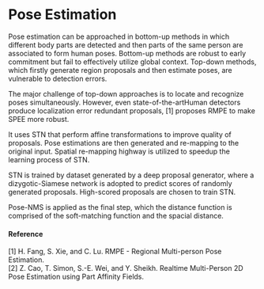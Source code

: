 # Pose Estimation
Pose estimation can be approached in bottom-up methods in which different body parts are detected and then parts of the same person are associated to form human poses. Bottom-up methods are robust to early commitment but fail to effectively utilize global context. Top-down methods, which firstly generate region proposals and then estimate poses, are vulnerable to detection errors.

The major challenge of top-down approaches is to locate and recognize poses simultaneously. However, even state-of-the-artHuman detectors produce localization error redundant proposals, [1] proposes RMPE to make SPEE more robust.   

It uses STN that perform affine transformations to improve quality of proposals. Pose estimations are then generated and re-mapping to the original input. Spatial re-mapping highway is utilized to speedup the learning process of STN.

STN is trained by dataset generated by a deep proposal generator, where a dizygotic-Siamese network is adopted to predict scores of randomly generated proposals. High-scored proposals are chosen to train STN.  

Pose-NMS is applied as the final step, which the distance function is comprised of the soft-matching function and the spacial distance.  

#### Reference
[1]	H. Fang, S. Xie, and C. Lu. RMPE - Regional Multi-person Pose Estimation.  
[2]	Z. Cao, T. Simon, S.-E. Wei, and Y. Sheikh. Realtime Multi-Person 2D Pose Estimation using Part Affinity Fields.
